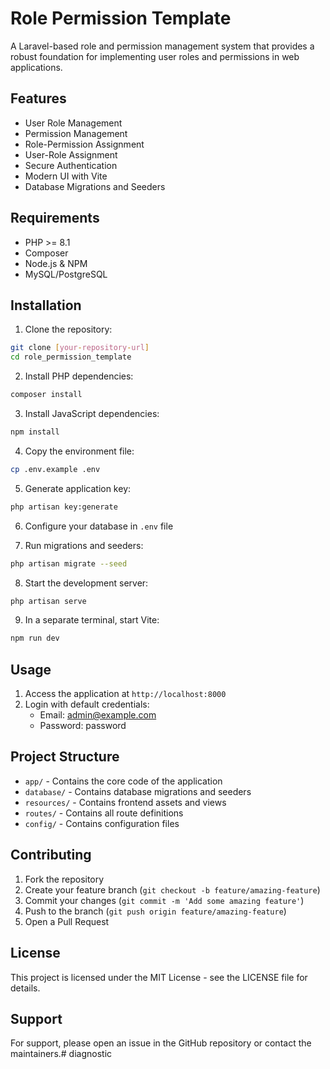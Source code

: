 # Role Permission Template

A Laravel-based role and permission management system that provides a robust foundation for implementing user roles and permissions in web applications.

## Features

- User Role Management
- Permission Management
- Role-Permission Assignment
- User-Role Assignment
- Secure Authentication
- Modern UI with Vite
- Database Migrations and Seeders

## Requirements

- PHP >= 8.1
- Composer
- Node.js & NPM
- MySQL/PostgreSQL

## Installation

1. Clone the repository:
```bash
git clone [your-repository-url]
cd role_permission_template
```

2. Install PHP dependencies:
```bash
composer install
```

3. Install JavaScript dependencies:
```bash
npm install
```

4. Copy the environment file:
```bash
cp .env.example .env
```

5. Generate application key:
```bash
php artisan key:generate
```

6. Configure your database in `.env` file

7. Run migrations and seeders:
```bash
php artisan migrate --seed
```

8. Start the development server:
```bash
php artisan serve
```

9. In a separate terminal, start Vite:
```bash
npm run dev
```

## Usage

1. Access the application at `http://localhost:8000`
2. Login with default credentials:
   - Email: admin@example.com
   - Password: password

## Project Structure

- `app/` - Contains the core code of the application
- `database/` - Contains database migrations and seeders
- `resources/` - Contains frontend assets and views
- `routes/` - Contains all route definitions
- `config/` - Contains configuration files

## Contributing

1. Fork the repository
2. Create your feature branch (`git checkout -b feature/amazing-feature`)
3. Commit your changes (`git commit -m 'Add some amazing feature'`)
4. Push to the branch (`git push origin feature/amazing-feature`)
5. Open a Pull Request

## License

This project is licensed under the MIT License - see the LICENSE file for details.

## Support

For support, please open an issue in the GitHub repository or contact the maintainers.#   d i a g n o s t i c  
 